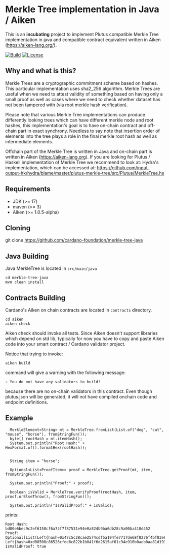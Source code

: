 # Merkle Tree implementation in Java / Aiken

This is an **incubating** project to implement Plutus compatible Merkle Tree implementation in java and compatible contract equivalent written in Aiken (https://aiken-lang.org/).

[![Build](https://github.com/cardano-foundation/merkle-tree-java/actions/workflows/build.yml/badge.svg)](https://github.com/cardano-foundation/merkle-tree-java/actions/workflows/build.yml)
[![License](https://img.shields.io:/github/license/cardano-foundation/merkle-tree-java?label=license)](https://github.com/cardano-foundation/merkle-tree-java/blob/master/LICENSE)

## Why and what is this?
Merkle Trees are a cryptographic commitment scheme based on hashes. This particular implementation uses sha2_256 algorithm.
Merkle Trees are useful when we need to attest validity of something based on having only a small proof as well as cases
where we need to check whether dataset has not been tampered with (via root merkle hash verification).

Please note that various Merkle Tree implementations can produce differently looking trees which can have
different merkle node and root hashes, this implementation's goal is to have on-chain contract and off-chain part
in exact synchrony. Needless to say note that insertion order of elements into the tree plays
a role in the final merkle root hash as well as intermediate elements.

Offchain part of the Merkle Tree is written in Java and on-chain part is written in Aiken (https://aiken-lang.org).
If you are looking for Plutus / Haskell implementation of Merkle Tree we recommend to look at: Hydra's implementation,
which can be accessed at: https://github.com/input-output-hk/hydra/blame/master/plutus-merkle-tree/src/Plutus/MerkleTree.hs

## Requirements
- JDK (>= 17)
- maven (>= 3)
- Aiken (>= 1.0.5-alpha)

## Cloning
git clone https://github.com/cardano-foundation/merkle-tree-java

## Java Building
Java MerkleTree is located in `src/main/java`
```
cd merkle-tree-java
mvn clean install
```

## Contracts Building
Cardano's Aiken on chain contracts are located in `contracts` directory.

```
cd aiken
aiken check
```

Aiken check should invoke all tests. Since Aiken doesn't support libraries which depend on std lib, typically for now
you have to copy and paste Aiken code into your smart contract / Cardano validator project.

Notice that trying to invoke:
```
aiken build
```
command will give a warning with the following message:
```
⚠ You do not have any validators to build!
```

because there are no on-chain validators in this contract. Even though plutus.json will be generated, it will not have
compiled onchain code and endpoint definitions.

## Example
```
  MerkleElement<String> mt = MerkleTree.fromList(List.of("dog", "cat", "mouse", "horse"), fromStringFun());
  byte[] rootHash = mt.itemHash();
  System.out.println("Root Hash:" + HexFormat.of().formatHex(rootHash));


  String item = "horse";

  Optional<List<ProofItem>> proof = MerkleTree.getProof(mt, item, fromStringFun());

  System.out.println("Proof:" + proof);

  boolean isValid = MerkleTree.verifyProof(rootHash, item, proof.orElseThrow(), fromStringFun());

  System.out.println("IsValidProof:" + isValid);
```
prints:
```
Root Hash: bd80e6bec9c2ef6158cf6a74f7f87531e94e0a824b9ba6db28c9a00ba418d452
Proof: Optional[List(Left{hash=0x47c5c28cae2574cdf5a194fe7717de68f8276f4bf83e653830925056aeb32a48}, Left{hash=0xd08508c86526cfde6c822b1b841f6d2615af61c94e910b0aeb0aa81d193f4ab5})]
IsValidProof: true
```
